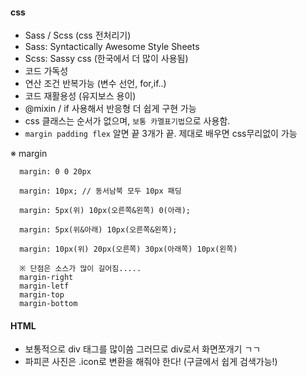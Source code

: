  #### css
 
   - Sass / Scss (css 전처리기)
   - Sass: Syntactically Awesome Style Sheets
   - Scss: Sassy css (한국에서 더 많이 사용됨)
   - 코드 가독성 
   - 연산 조건 반복가능 (변수 선언, for,if..)
   - 코드 재활용성 (유지보스 용이)
   - @mixin / if 사용해서 반응형 더 쉽게 구현 가능
   - css 클래스는 순서가 없으며, `보통 카멜표기법`으로 사용함. 
   - `margin padding flex` 알면 끝  3개가 끝. 제대로 배우면 css무리없이 가능

※ margin

      margin: 0 0 20px

      margin: 10px; // 동서남북 모두 10px 패딩

      margin: 5px(위) 10px(오른쪽&왼쪽) 0(아래);

      margin: 5px(위&아래) 10px(오른쪽&왼쪽);

      margin: 10px(위) 20px(오른쪽) 30px(아래쪽) 10px(왼쪽)

      ※ 단점은 소스가 많이 길어짐.....
      margin-right
      margin-letf
      margin-top
      margin-bottom
   
   
#### HTML
      
   - 보통적으로 div 태그를 많이씀 그러므로 div로서 화면쪼개기 ㄱㄱ 
   - 파피콘 사진은 .icon로 변환을 해줘야 한다! (구글에서 쉽게 검색가능!)
